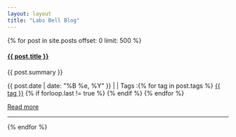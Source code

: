 ```yaml
---
layout: layout
title: "Labs Bell Blog"
---
```


{% for post in site.posts offset: 0 limit: 500 %}
<div class="row">
  <div class="span7">    
    <div class="row">
      <div class="span5">
		<h4><strong><a href="{{ post.url }}">{{ post.title }}</a></strong></h4>      
        <p>
          {{ post.summary }}
        </p>
		<p>
          <i class="icon-calendar"></i> {{ post.date | date: "%B %e, %Y" }}
          | <i class="icon-comment"></i> <a href="http://bellspringsteen.github.com{{ post.url }}#disqus_thread" data-disqus-identifier="{{ post.url }}"></a>     
		  | <i class="icon-tags"></i> Tags :{% for tag in post.tags %} <a href="/tags/{{ tag }}" rel="tooltip" title="View posts tagged with &quot;{{ tag }}&quot;"><span class="label label-info">{{ tag }}</span></a>  {% if forloop.last != true %} {% endif %} {% endfor %}		            
        </p>
        <p><a href="{{ post.url }}">Read more</a></p>
      </div>
    </div>    
	<hr>
  </div>
</div>
{% endfor %}	
			
